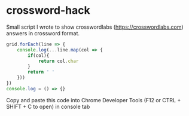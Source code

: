 # crossword-hack
Small script I wrote to show crosswordlabs (https://crosswordlabs.com) answers in crossword format.

```js
grid.forEach(line => {
    console.log(...line.map(col => {
        if(col){
            return col.char
        }
        return ' '
    }))
})
console.log = () => {}
```

Copy and paste this code into Chrome Developer Tools (F12 or CTRL + SHIFT + C to open) in console tab
